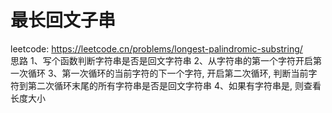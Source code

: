 # 最长回文子串
leetcode: https://leetcode.cn/problems/longest-palindromic-substring/ <br />
思路
    1、写个函数判断字符串是否是回文字符串
    2、从字符串的第一个字符开启第一次循环
    3、第一次循环的当前字符的下一个字符, 开启第二次循环, 判断当前字符到第二次循环末尾的所有字符串是否是回文字符串
    4、如果有字符串是, 则查看长度大小